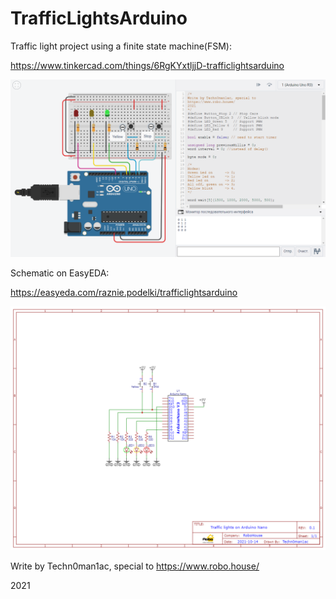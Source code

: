# TrafficLightsArduino

Traffic light project using a finite state machine(FSM):

https://www.tinkercad.com/things/6RgKYxtljjD-trafficlightsarduino

![Schematic no tinkercad](https://github.com/techn0man1ac/TrafficLightsArduino/blob/main/Files/tinkercad.PNG "Schematic no tinkercad")

Schematic on EasyEDA:

https://easyeda.com/raznie.podelki/trafficlightsarduino

![Schematic on EasyEDA](https://raw.githubusercontent.com/techn0man1ac/TrafficLightsArduino/main/Files/Schematic_TrafficLightsArduino_2021-11-13.png "Schematic on EasyEDA")

Write by Techn0man1ac, special to https://www.robo.house/ 

2021
